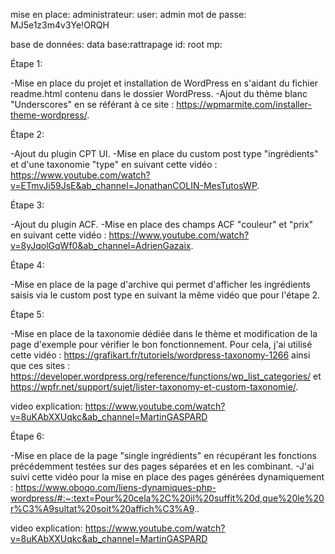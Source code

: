 mise en place:
administrateur:
user: admin
mot de passe: MJ5e1z3m4v3Ye!ORQH

base de données:
data base:rattrapage
id: root
mp:

Étape 1:

-Mise en place du projet et installation de WordPress en s'aidant du fichier readme.html contenu dans le dossier WordPress.
-Ajout du thème blanc "Underscores" en se référant à ce site : https://wpmarmite.com/installer-theme-wordpress/.


Étape 2:

-Ajout du plugin CPT UI.
-Mise en place du custom post type "ingrédients" et d'une taxonomie "type" en suivant cette vidéo : https://www.youtube.com/watch?v=ETmvJi59JsE&ab_channel=JonathanCOLIN-MesTutosWP.


Étape 3:

-Ajout du plugin ACF.
-Mise en place des champs ACF "couleur" et "prix" en suivant cette vidéo : https://www.youtube.com/watch?v=8yJqolGqWf0&ab_channel=AdrienGazaix.


Étape 4:

-Mise en place de la page d'archive qui permet d'afficher les ingrédients saisis via le custom post type en suivant la même vidéo que pour l'étape 2.


Étape 5:

-Mise en place de la taxonomie dédiée dans le thème et modification de la page d'exemple pour vérifier le bon fonctionnement. Pour cela, j'ai utilisé cette vidéo : https://grafikart.fr/tutoriels/wordpress-taxonomy-1266 ainsi que ces sites : https://developer.wordpress.org/reference/functions/wp_list_categories/ et https://wpfr.net/support/sujet/lister-taxonomy-et-custom-taxonomie/.

video explication:
https://www.youtube.com/watch?v=8uKAbXXUqkc&ab_channel=MartinGASPARD


Étape 6:

-Mise en place de la page "single ingrédients" en récupérant les fonctions précédemment testées sur des pages séparées et en les combinant.
-J'ai suivi cette vidéo pour la mise en place des pages générées dynamiquement : https://www.oboqo.com/liens-dynamiques-php-wordpress/#:~:text=Pour%20cela%2C%20il%20suffit%20d,que%20le%20r%C3%A9sultat%20soit%20affich%C3%A9..

video explication:
https://www.youtube.com/watch?v=8uKAbXXUqkc&ab_channel=MartinGASPARD


